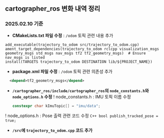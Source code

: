 ## cartographer_ros 변화 내역 정리

### 2025.02.10 기준
- **CMakeLists.txt 파일 수정** : `/odom` 토픽 관련 내용 추가
```
add_executable(trajectory_to_odom src/trajectory_to_odom.cpp)
ament_target_dependencies(trajectory_to_odom rclcpp visualization_msgs geometry_msgs std_msgs nav_msgs tf2 tf2_geometry_msgs)  # Ensure nav_msgs is listed
install(TARGETS trajectory_to_odom DESTINATION lib/${PROJECT_NAME})
```
- **package.xml 파일 수정** : `/odom` 토픽 관련 의존성 추가
```xml
  <depend>tf2_geometry_msgs</depend>
```
- **`/cartographer_ros/include/cartographer_ros`의 `node_constants.h`와 `node_options.h` 수정**
 ! node_constants.h : IMU 토픽 이름 수정
    ```C++
    constexpr char kImuTopic[] = "imu/data";
    ```
 ! node_options.h : Pose 출력 관련 코드 수정
    ```C++
    bool publish_tracked_pose = true;
    ```

- **`/src`에 `trajectory_to_odom.cpp` 코드 추가**
